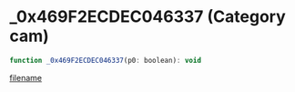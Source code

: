 # _0x469F2ECDEC046337 (Category cam)

```js
function _0x469F2ECDEC046337(p0: boolean): void
```

[filename](_0x469F2ECDEC046337_m.md ':include')